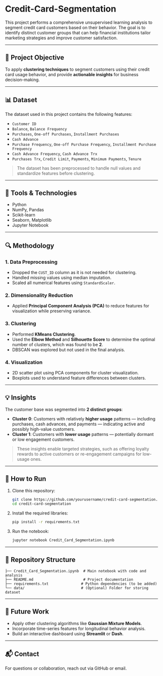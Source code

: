 # Credit-Card-Segmentation
This project performs a comprehensive unsupervised learning analysis to segment credit card customers based on their behavior. The goal is to identify distinct customer groups that can help financial institutions tailor marketing strategies and improve customer satisfaction.

---

## 🧠 Project Objective

To apply **clustering techniques** to segment customers using their credit card usage behavior, and provide **actionable insights** for business decision-making.

---

## 📊 Dataset

The dataset used in this project contains the following features:

* `Customer ID`
* `Balance`, `Balance Frequency`
* `Purchases`, `One-off Purchases`, `Installment Purchases`
* `Cash Advance`
* `Purchase Frequency`, `One-off Purchase Frequency`, `Installment Purchase Frequency`
* `Cash Advance Frequency`, `Cash Advance Trx`
* `Purchases Trx`, `Credit Limit`, `Payments`, `Minimum Payments`, `Tenure`

> The dataset has been preprocessed to handle null values and standardize features before clustering.

---

## 🔧 Tools & Technologies

* Python
* NumPy, Pandas
* Scikit-learn
* Seaborn, Matplotlib
* Jupyter Notebook

---

## 🔍 Methodology

### 1. Data Preprocessing

* Dropped the `CUST_ID` column as it is not needed for clustering.
* Handled missing values using median imputation.
* Scaled all numerical features using `StandardScaler`.

### 2. Dimensionality Reduction

* Applied **Principal Component Analysis (PCA)** to reduce features for visualization while preserving variance.

### 3. Clustering

* Performed **KMeans Clustering**.
* Used the **Elbow Method** and **Silhouette Score** to determine the optimal number of clusters, which was found to be **2**.
* DBSCAN was explored but not used in the final analysis.

### 4. Visualization

* 2D scatter plot using PCA components for cluster visualization.
* Boxplots used to understand feature differences between clusters.

---

## 💡 Insights

The customer base was segmented into **2 distinct groups**:

* **Cluster 0**: Customers with relatively **higher usage** patterns — including purchases, cash advances, and payments — indicating active and possibly high-value customers.
* **Cluster 1**: Customers with **lower usage** patterns — potentially dormant or low engagement customers.

> These insights enable targeted strategies, such as offering loyalty rewards to active customers or re-engagement campaigns for low-usage ones.

---

## 🚀 How to Run

1. Clone this repository:

   ```bash
   git clone https://github.com/yourusername/credit-card-segmentation.git
   cd credit-card-segmentation
   ```

2. Install the required libraries:

   ```bash
   pip install -r requirements.txt
   ```

3. Run the notebook:

   ```bash
   jupyter notebook Credit_Card_Segmentation.ipynb
   ```

---

## 📁 Repository Structure

```
├── Credit_Card_Segmentation.ipynb  # Main notebook with code and analysis
├── README.md                       # Project documentation
├── requirements.txt               # Python dependencies (to be added)
└── data/                          # (Optional) Folder for storing dataset
```

---

## 📌 Future Work

* Apply other clustering algorithms like **Gaussian Mixture Models**.
* Incorporate time-series features for longitudinal behavior analysis.
* Build an interactive dashboard using **Streamlit** or **Dash**.

---

## 📬 Contact

For questions or collaboration, reach out via GitHub or email.
